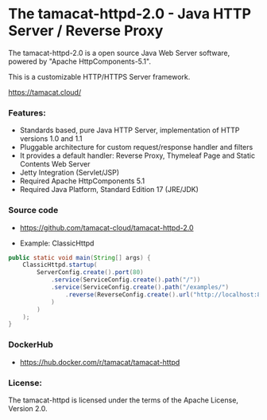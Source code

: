 # The tamacat-httpd-2.0 - Java HTTP Server / Reverse Proxy
The tamacat-httpd-2.0 is a open source Java Web Server software, powered by "Apache HttpComponents-5.1".

This is a customizable HTTP/HTTPS Server framework.

<a href="https://tamacat.cloud/">https://tamacat.cloud/</a>

### Features:
- Standards based, pure Java HTTP Server, implementation of HTTP versions 1.0 and 1.1
- Pluggable architecture for custom request/response handler and filters
- It provides a default handler: Reverse Proxy, Thymeleaf Page and Static Contents Web Server
- Jetty Integration (Servlet/JSP)
- Required Apache HttpComponents 5.1
- Required Java Platform, Standard Edition 17 (JRE/JDK)

### Source code
- https://github.com/tamacat-cloud/tamacat-httpd-2.0


* Example: ClassicHttpd

```java
public static void main(String[] args) {
    ClassicHttpd.startup(
        ServerConfig.create().port(80)
            .service(ServiceConfig.create().path("/"))
            .service(ServiceConfig.create().path("/examples/")
                .reverse(ReverseConfig.create().url("http://localhost:8080/examples/")
            )
        )
    );
}
```

### DockerHub
- https://hub.docker.com/r/tamacat/tamacat-httpd

### License:
The tamacat-httpd is licensed under the terms of the Apache License, Version 2.0.
